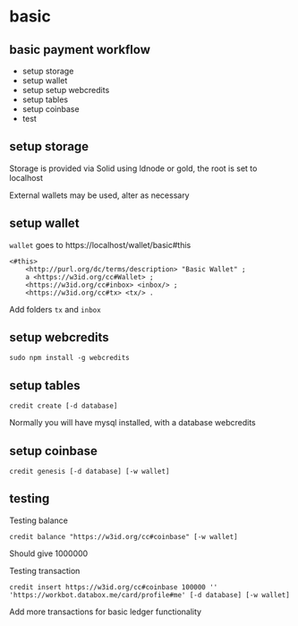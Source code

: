 # basic

## basic payment workflow

- setup storage
- setup wallet
- setup setup webcredits
- setup tables
- setup coinbase
- test


## setup storage

Storage is provided via Solid using ldnode or gold, the root is set to localhost

External wallets may be used, alter as necessary

## setup wallet

`wallet` goes to https://localhost/wallet/basic#this

```
<#this>
    <http://purl.org/dc/terms/description> "Basic Wallet" ;
    a <https://w3id.org/cc#Wallet> ;
    <https://w3id.org/cc#inbox> <inbox/> ;
    <https://w3id.org/cc#tx> <tx/> .
```

Add folders `tx` and `inbox`

## setup webcredits

    sudo npm install -g webcredits

## setup tables

    credit create [-d database]

Normally you will have mysql installed, with a database webcredits

## setup coinbase

    credit genesis [-d database] [-w wallet]

## testing

Testing balance

    credit balance "https://w3id.org/cc#coinbase" [-w wallet]

Should give 1000000

Testing transaction

    credit insert https://w3id.org/cc#coinbase 100000 '' 'https://workbot.databox.me/card/profile#me' [-d database] [-w wallet]

Add more transactions for basic ledger functionality
